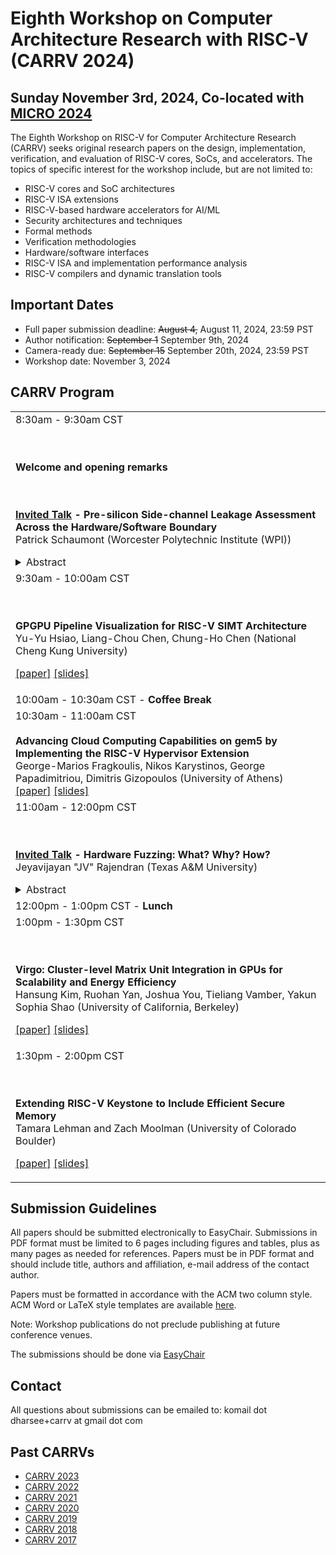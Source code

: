 # Eighth Workshop on Computer Architecture Research with RISC-V (CARRV 2024)

## Sunday November 3rd, 2024, Co-located with [MICRO 2024](https://microarch.org/micro57/)

The Eighth Workshop on RISC-V for Computer Architecture Research (CARRV) seeks original
research papers on the design, implementation, verification, and evaluation of
RISC-V cores, SoCs, and accelerators. The topics of specific
interest for the workshop include, but are not limited to:

* RISC-V cores and SoC architectures
* RISC-V ISA extensions
* RISC-V-based hardware accelerators for AI/ML
* Security architectures and techniques
* Formal methods
* Verification methodologies
* Hardware/software interfaces
* RISC-V ISA and implementation performance analysis
* RISC-V compilers and dynamic translation tools

## Important Dates

* Full paper submission deadline: ~~August 4,~~ August 11,  2024, 23:59 PST
* Author notification: ~~September 1~~ September 9th, 2024
* Camera-ready due: ~~September 15~~ September 20th, 2024, 23:59 PST
* Workshop date: November 3, 2024

## CARRV Program

<table>
<tbody>

<tr><td>
8:30am - 9:30am CST

<br><br>
<b>Welcome and opening remarks</b>

<br><br>
<b><u>Invited Talk</u> - Pre-silicon Side-channel Leakage Assessment Across the Hardware/Software Boundary</b><br>
Patrick Schaumont (Worcester Polytechnic Institute (WPI))
<details> <summary>Abstract</summary>Side-channel leakage assessment is a crucial but challenging verification step for programmable systems that manage secure assets. A pre-silicon design method based on power modeling can significantly reduce the likelihood of side-channel design flaws. However, such an approach requires a comprehensive system model to bridge the gap between high-level secure software assets and the physical side-channel leakage in hardware. The trade-off between model accuracy and simulation performance is difficult, because more detailed models become less practical due to their simulation complexity. To address this challenge, we propose a top-down hierarchical pre-silicon side-channel leakage assessment methodology that spans three modeling levels commonly used in System-on-Chip design: architecture-level, microarchitecture-level, and gate-level. We classify side-channel leakage sources across these abstraction levels and show that each level introduces unique power-based leakage characteristics. Our hierarchical approach enables systematic debugging of side-channel vulnerabilities from higher abstraction levels down to lower ones. The methodology is illustrated with practical examples from a System-on-Chip design, demonstrating various cases of side-channel bugs and their resolution.<br>
</td></tr>

<tr><td>
9:30am - 10:00am CST  
  
<br><br>
<b>GPGPU Pipeline Visualization for RISC-V SIMT Architecture</b><br>
Yu-Yu	Hsiao, Liang-Chou	Chen, Chung-Ho Chen (National Cheng Kung University)

<a href="papers/4.pdf">[paper]</a>
<a href="slides/4.pdf">[slides]</a>
</td></tr>

<tr><td>
10:00am - 10:30am CST - <b>Coffee Break</b>
</td></tr>

<tr><td>
10:30am - 11:00am CST  
<br><br>
<b>Advancing Cloud Computing Capabilities on gem5 by Implementing the RISC-V Hypervisor Extension</b><br>
George-Marios	Fragkoulis, Nikos	Karystinos, George Papadimitriou, Dimitris	Gizopoulos (University of Athens)
<a href="papers/3.pdf">[paper]</a>
<a href="slides/3.pdf">[slides]</a>

</td>
</tr>


<tr>
<td>
11:00am - 12:00pm CST

<br><br>
<b><u>Invited Talk</u> - Hardware Fuzzing: What? Why? How?</b><br>
Jeyavijayan "JV" Rajendran (Texas A&M University)
<details> <summary>Abstract</summary>Hardware is at the heart of computing systems. However, recent years have seen increased attacks exploiting hardware vulnerabilities and exploits, which even traditional software-based protections cannot prevent. Hardware fuzzing has shown promise in detecting vulnerabilities in large-scale designs like modern processors. In this talk, I will describe the hardware vulnerabilities in hardware description languages, such as Verilog and VHDL. Then, I will explain a new and radical approach called hardware fuzzing to find these vulnerabilities and detail how fuzzing techniques can be combined with existing formal verification techniques to detect vulnerabilities efficiently. Finally, I will discuss a strategy for pinpointing vulnerabilities to accelerate the mitigation process and briefly talk about improving the efficiency of hardware fuzzing using ML/AI techniques, such as multi-armed bandit (MAB) and large language models (LLM).<br>
</td></tr>

<tr><td>
12:00pm - 1:00pm CST - <b>Lunch</b>
</td></tr>

<tr><td>
1:00pm - 1:30pm CST  
  
<br><br>
<b>Virgo: Cluster-level Matrix Unit Integration in GPUs for Scalability and Energy Efficiency</b><br>
Hansung	Kim, Ruohan	Yan, Joshua	You, Tieliang Vamber, Yakun Sophia Shao (University of California, Berkeley)

<a href="papers/5.pdf">[paper]</a>
<a href="slides/5.pdf">[slides]</a>
</td></tr>

<tr><td>
1:30pm - 2:00pm CST  
  
<br><br>
<b>Extending RISC-V Keystone to Include Efficient Secure Memory</b><br>
Tamara Lehman and Zach Moolman (University of Colorado Boulder)

<a href="papers/7.pdf">[paper]</a>
<a href="slides/7.pdf">[slides]</a>
</td></tr>

</tbody>
</table>

## Submission Guidelines

All papers should be submitted electronically to EasyChair. Submissions
in PDF format must be limited to 6 pages including figures and tables,
plus as many pages as needed for references. Papers must be in PDF
format and should include title, authors and affiliation, e-mail address
of the contact author.

Papers must be formatted in accordance with the ACM two column
style. ACM Word or LaTeX style templates are available
[here](http://www.acm.org/publications/proceedings-template).

Note: Workshop publications do not preclude publishing at future
conference venues.

The submissions should be done  via [EasyChair](https://easychair.org/conferences/?conf=carrv2024) 

## Contact

All questions about submissions can be emailed to:
komail dot dharsee+carrv at gmail dot com

## Past CARRVs

* [CARRV 2023](https://carrv.github.io/2023/)
* [CARRV 2022](https://carrv.github.io/2022/)
* [CARRV 2021](https://carrv.github.io/2021/)
* [CARRV 2020](https://carrv.github.io/2020/)
* [CARRV 2019](https://carrv.github.io/2019/)
* [CARRV 2018](https://carrv.github.io/2018/)
* [CARRV 2017](https://carrv.github.io/2017/)
